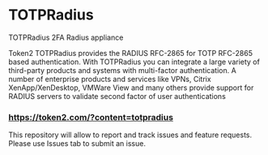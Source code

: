 # TOTPRadius
TOTPRadius 2FA Radius appliance

Token2 TOTPRadius provides the RADIUS RFC-2865 for TOTP RFC-2865 based authentication. With TOTPRadius you can integrate a large variety of third-party products and systems with multi-factor authentication. A number of enterprise products and services like VPNs, Citrix XenApp/XenDesktop, VMWare View and many others provide support for RADIUS servers to validate second factor of user authentications
### https://token2.com/?content=totpradius
This repository will allow to report and track  issues and feature requests. Please use Issues tab to submit an issue.
